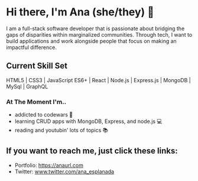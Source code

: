 # Hi there, I'm Ana (she/they) 🚀

I am a full-stack software developer that is passionate about bridging the gaps of disparities within marginalized communities. Through tech, I want to build applications and work alongside people that focus on making an impactful difference.

## Current Skill Set
HTML5 | CSS3 | JavaScript ES6+ | React | Node.js | Express.js | MongoDB | MySql | GraphQL

### At The Moment I'm..
- addicted to codewars 🚀
- learning CRUD apps with MongoDB, Express, and node.js 💻
- reading and youtubin' lots of topics 📚

## If you want to reach me, just click these links:

- Portfolio: https://anaurl.com
- Twitter: www.twitter.com/ana_esplanada

